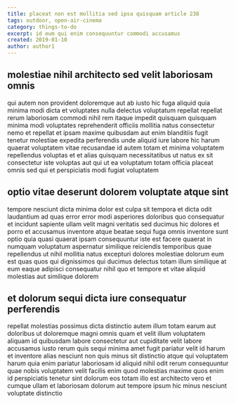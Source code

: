 ```yaml
---
title: placeat non est mollitia sed ipsa quisquam article 238
tags: outdoor, open-air-cinema
category: things-to-do
excerpt: id eum qui enim consequuntur commodi accusamus
created: 2019-01-10
author: author1
---
```


## molestiae nihil architecto sed velit laboriosam omnis

qui autem non provident doloremque aut ab iusto hic fuga aliquid quia minima modi dicta et voluptates nulla delectus voluptatum repellat repellat rerum laboriosam commodi nihil rem itaque impedit quisquam quisquam minima modi voluptates reprehenderit officiis mollitia natus consectetur nemo et repellat et ipsam maxime quibusdam aut enim blanditiis fugit tenetur molestiae expedita perferendis unde aliquid iure labore hic harum quaerat voluptatem vitae recusandae id autem totam et minima voluptatem repellendus voluptas et et alias quisquam necessitatibus ut natus ex sit consectetur iste voluptas aut qui ut ea voluptatum totam officia placeat omnis sed qui et perspiciatis modi fugiat voluptatem

## optio vitae deserunt dolorem voluptate atque sint

tempore nesciunt dicta minima dolor est culpa sit tempora et dicta odit laudantium ad quas error error modi asperiores doloribus quo consequatur et incidunt sapiente ullam velit magni veritatis sed ducimus hic dolores et porro et accusamus inventore atque beatae sequi fuga omnis inventore sunt optio quia quasi quaerat ipsam consequuntur iste est facere quaerat in numquam voluptatum aspernatur similique reiciendis temporibus quae repellendus ut nihil mollitia natus excepturi dolores molestiae dolorum eum est quas quos qui dignissimos qui ducimus delectus totam illum similique at eum eaque adipisci consequatur nihil quo et tempore et vitae aliquid molestias aut similique dolorem

## et dolorum sequi dicta iure consequatur perferendis

repellat molestias possimus dicta distinctio autem illum totam earum aut doloribus ut doloremque magni omnis quam et velit illum voluptatem aliquam id quibusdam labore consectetur aut cupiditate velit labore accusamus iusto rerum quis sequi minima amet fugit pariatur velit id harum et inventore alias nesciunt non quis minus sit distinctio atque qui voluptatem harum quia enim pariatur laboriosam id aliquid nihil odit rerum consequuntur quae nobis voluptatem velit facilis enim quod molestias maxime quos enim id perspiciatis tenetur sint dolorum eos totam illo est architecto vero et cumque ullam et laboriosam dolorum aut tempore ipsum hic minus nesciunt voluptate distinctio
